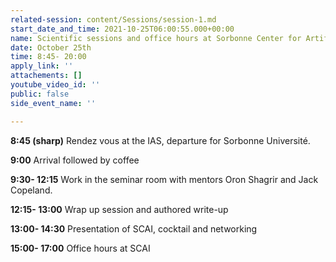 ```yaml
---
related-session: content/Sessions/session-1.md
start_date_and_time: 2021-10-25T06:00:55.000+00:00
name: Scientific sessions and office hours at Sorbonne Center for Artificial Intelligence
date: October 25th
time: 8:45- 20:00
apply_link: ''
attachements: []
youtube_video_id: ''
public: false
side_event_name: ''

---
```

**8:45 (sharp)** Rendez vous at the IAS, departure for Sorbonne Université.

**9:00** Arrival followed by coffee

**9:30- 12:15** Work in the seminar room with mentors Oron Shagrir and Jack Copeland.

**12:15- 13:00** Wrap up session and authored write-up

**13:00- 14:30** Presentation of SCAI, cocktail and networking

**15:00- 17:00** Office hours at SCAI